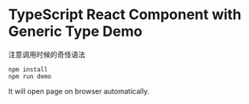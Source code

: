 TypeScript React Component with Generic Type Demo
=================================

注意调用时候的奇怪语法

```
npm install
npm run demo
```

It will open page on browser automatically.
